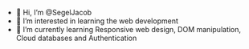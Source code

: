 - 👋 Hi, I’m @SegelJacob
- 👀 I’m interested in learning the web development
- 🌱 I’m currently learning Responsive web design, DOM manipulation, Cloud databases and Authentication


